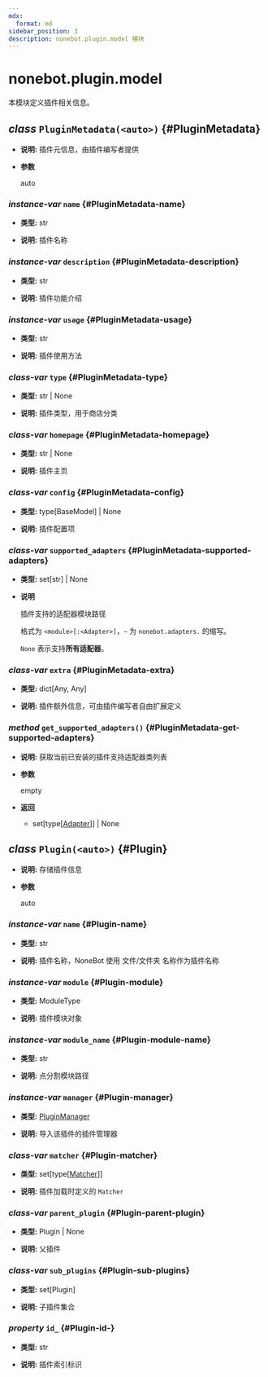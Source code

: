 ```yaml
---
mdx:
  format: md
sidebar_position: 3
description: nonebot.plugin.model 模块
---
```


# nonebot.plugin.model

本模块定义插件相关信息。

## _class_ `PluginMetadata(<auto>)` {#PluginMetadata}

- **说明:** 插件元信息，由插件编写者提供

- **参数**

  auto

### _instance-var_ `name` {#PluginMetadata-name}

- **类型:** str

- **说明:** 插件名称

### _instance-var_ `description` {#PluginMetadata-description}

- **类型:** str

- **说明:** 插件功能介绍

### _instance-var_ `usage` {#PluginMetadata-usage}

- **类型:** str

- **说明:** 插件使用方法

### _class-var_ `type` {#PluginMetadata-type}

- **类型:** str | None

- **说明:** 插件类型，用于商店分类

### _class-var_ `homepage` {#PluginMetadata-homepage}

- **类型:** str | None

- **说明:** 插件主页

### _class-var_ `config` {#PluginMetadata-config}

- **类型:** type[BaseModel] | None

- **说明:** 插件配置项

### _class-var_ `supported_adapters` {#PluginMetadata-supported-adapters}

- **类型:** set[str] | None

- **说明**

  插件支持的适配器模块路径

  格式为 `<module>[:<Adapter>]`，`~` 为 `nonebot.adapters.` 的缩写。

  `None` 表示支持**所有适配器**。

### _class-var_ `extra` {#PluginMetadata-extra}

- **类型:** dict[Any, Any]

- **说明:** 插件额外信息，可由插件编写者自由扩展定义

### _method_ `get_supported_adapters()` {#PluginMetadata-get-supported-adapters}

- **说明:** 获取当前已安装的插件支持适配器类列表

- **参数**

  empty

- **返回**

  - set[type[[Adapter](../adapters/index.md#Adapter)]] | None

## _class_ `Plugin(<auto>)` {#Plugin}

- **说明:** 存储插件信息

- **参数**

  auto

### _instance-var_ `name` {#Plugin-name}

- **类型:** str

- **说明:** 插件名称，NoneBot 使用 文件/文件夹 名称作为插件名称

### _instance-var_ `module` {#Plugin-module}

- **类型:** ModuleType

- **说明:** 插件模块对象

### _instance-var_ `module_name` {#Plugin-module-name}

- **类型:** str

- **说明:** 点分割模块路径

### _instance-var_ `manager` {#Plugin-manager}

- **类型:** [PluginManager](manager.md#PluginManager)

- **说明:** 导入该插件的插件管理器

### _class-var_ `matcher` {#Plugin-matcher}

- **类型:** set[type[[Matcher](../matcher.md#Matcher)]]

- **说明:** 插件加载时定义的 `Matcher`

### _class-var_ `parent_plugin` {#Plugin-parent-plugin}

- **类型:** Plugin | None

- **说明:** 父插件

### _class-var_ `sub_plugins` {#Plugin-sub-plugins}

- **类型:** set[Plugin]

- **说明:** 子插件集合

### _property_ `id_` {#Plugin-id-}

- **类型:** str

- **说明:** 插件索引标识
